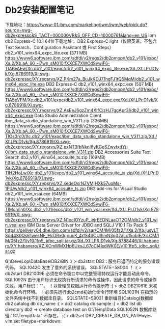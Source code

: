 # Db2安装配置笔记

下载地址：https://www-01.ibm.com/marketing/iwm/iwm/web/pick.do?source=swg-db2expressc&S_TACT=000000VR&S_OFF_CD=10000761&lang=en_US
ibm db2 Express-C 10.1 64位下载地址：
DB2 Express-C light（仅限英语。不包含 Text Search、Configuration Assistant 或 First Steps）
db2_v101_winx64_expc_lite.exe (371 MB)
https://www6.software.ibm.com/sdfdl/v2/regs2/db2pmopn/db2_v101/expc/Xa.2/Xb.aA_60_-i7wn_sM010lfXXCE7XWCdSywiF6-TIA6vAEw/Xc.db2_v101/expc/db2_v101_winx64_expc_lite.exe/Xd./Xf.LPr.D1vk/Xg.8786919/Xi.swg-db2expressc/XY.regsrvs/XZ.PKm27a_BuJkKDJ71hgFJ1tQ5MqM/db2_v101_winx64_expc_lite.exe
DB2 Express-C
db2_v101_winx64_expc.exe (507 MB) 
https://www6.software.ibm.com/sdfdl/v2/regs2/db2pmopn/db2_v101/expc/Xa.2/Xb.aA_60_-i7wn_sM010lfXXCE7XWCdSywiF6-TIA5eVFM/Xc.db2_v101/expc/db2_v101_winx64_expc.exe/Xd./Xf.LPr.D1vk/Xg.8786919/Xi.swg-db2expressc/XY.regsrvs/XZ.AsEeJ6gzZm4XIfCjzHJ7ggApr3I/db2_v101_winx64_expc.exe
Data Studio Administration Client
ibm_data_studio_standalone_win_V311.zip (336MB) 
https://www6.software.ibm.com/sdfdl/v2/regs2/db2pmopn/db2_v101/expc/Xa.2/Xb.aA_60_-i7wn_sM010lfXXCE7XWCdSywiF6-TIOs3rc0/Xc.db2_v101/expc/ibm_data_studio_standalone_win_V311.zip/Xd./Xf.LPr.D1vk/Xg.8786919/Xi.swg-db2expressc/XY.regsrvs/XZ.pxNT3fbNknI6yKGqSZwytxdYj-0/ibm_data_studio_standalone_win_V311.zip
DB2 Accessories Suite Text Search
db2_v101_winx64_accsuite_ts.zip (169MB) 
https://www6.software.ibm.com/sdfdl/v2/regs2/db2pmopn/db2_v101/expc/Xa.2/Xb.aA_60_-i7wn_sM010lfXXCE7XWCdSywiF6-TIH2HoLw/Xc.db2_v101/expc/db2_v101_winx64_accsuite_ts.zip/Xd./Xf.LPr.D1vk/Xg.8786919/Xi.swg-db2expressc/XY.regsrvs/XZ.sedeOsrNZVMjHXk57uoMs-1PlUw/db2_v101_winx64_accsuite_ts.zip
DB2 add-ins for Visual Studio
db2_v101_win_vsai.exe (64MB)
https://www6.software.ibm.com/sdfdl/v2/regs2/db2pmopn/db2_v101/expc/Xa.2/Xb.aA_60_-i7wn_sM010lfXXCE7XWCdSywiF6-TIMcmIn0/Xc.db2_v101/expc/db2_v101_win_vsai.exe/Xd./Xf.LPr.D1vk/Xg.8786919/Xi.swg-db2expressc/XY.regsrvs/XZ.N1ecIOYzuP_iejrEEDNLaaOT2OM/db2_v101_win_vsai.exe
IBM Data Server Driver for JDBC and SQLJ V10.1 Fix Pack 5
https://delivery04.dhe.ibm.com/sdfdl/v2/sar/CM/IM/05fz2/1/Xa.2/Xb.jusyLTSp44S0Qs61wesNF_HcDRx0gpuuK_4rfS43OUlhmN3q02aLc15obIE/Xc.CM/IM/05fz2/1/v10.1fp5_jdbc_sqlj.tar.gz/Xd./Xf.LPR.D1vk/Xg.8788446/Xi.habanero/XY.habanero/XZ.XCmWMXHp6UxsJ_67oCl4IxdWK0E/v10.1fp5_jdbc_sqlj.tar.gz
 
G:\DeveLop\DataBase\DB2\BIN
:( > db2start
DB2 : 服务已返回特定的服务错误代码。
SQL1042C 发生了意外的系统错误。 SQLSTATE=58004
！
:( > db2start
DB21009E 必须在命令窗口中以完整管理特权运行才能启动此命令。
SQL1092N 由于用户标识无权执行所请求的命令或操作，因此请求的命令或操作失败。用户标识：""。
！以管理员权限运行命令提示符
:( > db2
DB21061E 未初始化命令行环境。
！必须先运行db2cmd初始化命令行环境
SQL1031N 在指示的文件系统中找不到数据库目录。 SQLSTATE=58031
重新编目(Catalog)数据库
db2 catalog db db_name
:( > db2 catalog db sample
:( > db2 list db directory
db2 => create database test on G:\Temp\Data
SQL1052N 数据库路径 "G:\Temp\Data" 不存在。
:( > db2set DB2_CREATE_DB_ON_PATH=yes
 vim:set filetype=markdown: 
